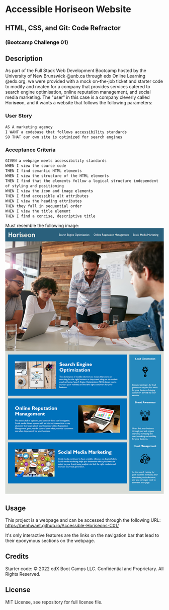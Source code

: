 # Accessible Horiseon Website
## HTML, CSS, and Git: Code Refractor 
### (Bootcamp Challenge 01)


## Description
As part of the Full Stack Web Development Bootcamp hosted by the University of New Brunswick @unb.ca through edx Online Learning @edx.org, we were provided with a mock on-the-job ticket and starter code to modify and neaten for a company that provides services catered to search engine optimisation, online reputation management, and social media marketing. The "user" in this case is a company cleverly called Hori<strong>seo</strong>n, and it wants a website that follows the following parameters:

### User Story
```
AS A marketing agency
I WANT a codebase that follows accessibility standards
SO THAT our own site is optimized for search engines
```

### Acceptance Criteria

```
GIVEN a webpage meets accessibility standards
WHEN I view the source code
THEN I find semantic HTML elements
WHEN I view the structure of the HTML elements
THEN I find that the elements follow a logical structure independent of styling and positioning
WHEN I view the icon and image elements
THEN I find accessible alt attributes
WHEN I view the heading attributes
THEN they fall in sequential order
WHEN I view the title element
THEN I find a concise, descriptive title
```
Must resemble the following image:
<img src="assets/images/01-html-css-git-homework-demo.png" alt="Mock-up for webpage appearance goal" />
## Usage
This project is a webpage and can be accessed through the following URL:
https://benhwaet.github.io/Accessible-Horiseons-C01/

It's only interactive features are the links on the navigation bar that lead to their eponymous sections on the webpage.

## Credits
Starter code: © 2022 edX Boot Camps LLC. Confidential and Proprietary. All Rights Reserved.

## License
MIT License, see repository for full license file.
